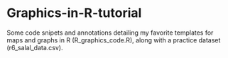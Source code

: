 # Graphics-in-R-tutorial
Some code snipets and annotations detailing my favorite templates for maps and graphs in R (R_graphics_code.R), along with a practice dataset (r6_salal_data.csv).
